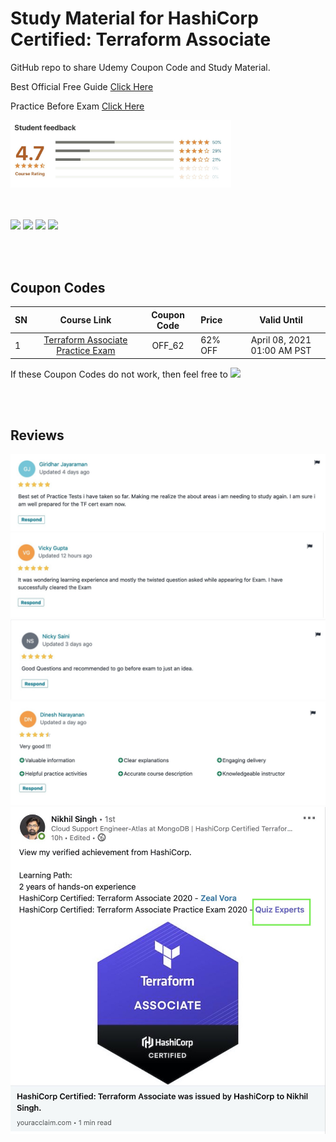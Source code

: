 # Study Material for HashiCorp Certified: Terraform Associate

GitHub repo to share Udemy Coupon Code and Study Material.

Best Official Free Guide [Click Here](https://learn.hashicorp.com/tutorials/terraform/associate-study)

Practice Before Exam [Click Here](https://www.udemy.com/course/hashicorp-certified-terraform-associate-2020/)




<img src="https://github.com/quiz-experts/HashiCorp-Certified-Terraform-Associate/raw/master/Reviews/Screenshot%202020-09-14%20at%2012.02.27%20AM.jpg" height="70%" width="70%">

<br></br>
[![](https://img.shields.io/badge/Profile-Udemy-red)](https://www.udemy.com/user/quiz-experts/) [![](https://img.shields.io/badge/Follow%20us-Quiz%20Experts-blue)](https://www.linkedin.com/company/quizexperts)  [![](https://img.shields.io/badge/Group-Linkedin-green)](https://www.linkedin.com/groups/13889100/)  [![](https://img.shields.io/badge/Group-Telegram-blue)](https://t.me/Terraform_Associate_Certified)

<br></br>
## Coupon Codes

|SN|Course Link|Coupon Code|Price|Valid Until|
| :------------ |:---------------:| :-----:| :------------ |:---------------:|
|1|[Terraform Associate Practice Exam](https://www.udemy.com/course/hashicorp-certified-terraform-associate-2020/)|OFF_62|62% OFF|April 08, 2021 01:00 AM PST|


If these Coupon Codes do not work, then feel free to [![](https://img.shields.io/badge/message%20us-Linkedin-blue)](https://www.linkedin.com/in/ellinor-k%C3%A4mpe-55156a1b0/)

<br></br>

## Reviews
![](https://github.com/quiz-experts/HashiCorp-Certified-Terraform-Associate/raw/master/Reviews/Screenshot%202020-09-13%20at%2010.40.42%20PM.jpg)
![](https://github.com/quiz-experts/HashiCorp-Certified-Terraform-Associate/raw/master/Reviews/Screenshot%202020-09-13%20at%2010.13.54%20PM.jpg)
![](https://github.com/quiz-experts/HashiCorp-Certified-Terraform-Associate/raw/master/Reviews/Screenshot%202020-09-13%20at%2010.39.59%20PM.jpg)
![](https://github.com/quiz-experts/HashiCorp-Certified-Terraform-Associate/raw/master/Reviews/Screenshot%202020-09-13%20at%2010.38.25%20PM.jpg)
![](https://github.com/quiz-experts/HashiCorp-Certified-Terraform-Associate/raw/master/Reviews/hashtags.jpg)
